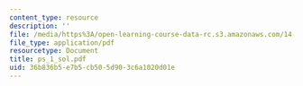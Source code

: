 ```yaml
---
content_type: resource
description: ''
file: /media/https%3A/open-learning-course-data-rc.s3.amazonaws.com/14-462-advanced-macroeconomics-ii-spring-2004/36b836b5e7b5cb505d903c6a1020d01e_ps_1_sol.pdf
file_type: application/pdf
resourcetype: Document
title: ps_1_sol.pdf
uid: 36b836b5-e7b5-cb50-5d90-3c6a1020d01e
---
```

